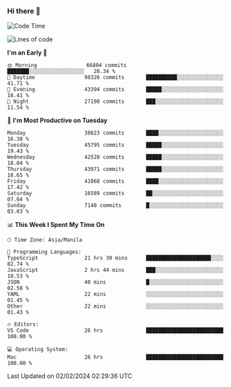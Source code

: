 ### Hi there 👋

<!--START_SECTION:waka-->
![Code Time](http://img.shields.io/badge/Code%20Time-4%2C822%20hrs%2052%20mins-blue)

![Lines of code](https://img.shields.io/badge/From%20Hello%20World%20I%27ve%20Written-108.0%20million%20lines%20of%20code-blue)

**I'm an Early 🐤** 

```text
🌞 Morning                66804 commits       ███████░░░░░░░░░░░░░░░░░░   28.34 % 
🌆 Daytime                98326 commits       ██████████░░░░░░░░░░░░░░░   41.71 % 
🌃 Evening                43394 commits       █████░░░░░░░░░░░░░░░░░░░░   18.41 % 
🌙 Night                  27198 commits       ███░░░░░░░░░░░░░░░░░░░░░░   11.54 % 
```
📅 **I'm Most Productive on Tuesday** 

```text
Monday                   38623 commits       ████░░░░░░░░░░░░░░░░░░░░░   16.38 % 
Tuesday                  45795 commits       █████░░░░░░░░░░░░░░░░░░░░   19.43 % 
Wednesday                42528 commits       █████░░░░░░░░░░░░░░░░░░░░   18.04 % 
Thursday                 43971 commits       █████░░░░░░░░░░░░░░░░░░░░   18.65 % 
Friday                   41068 commits       ████░░░░░░░░░░░░░░░░░░░░░   17.42 % 
Saturday                 16589 commits       ██░░░░░░░░░░░░░░░░░░░░░░░   07.04 % 
Sunday                   7148 commits        █░░░░░░░░░░░░░░░░░░░░░░░░   03.03 % 
```


📊 **This Week I Spent My Time On** 

```text
🕑︎ Time Zone: Asia/Manila

💬 Programming Languages: 
TypeScript               21 hrs 30 mins      █████████████████████░░░░   82.74 % 
JavaScript               2 hrs 44 mins       ███░░░░░░░░░░░░░░░░░░░░░░   10.53 % 
JSON                     40 mins             █░░░░░░░░░░░░░░░░░░░░░░░░   02.58 % 
YAML                     22 mins             ░░░░░░░░░░░░░░░░░░░░░░░░░   01.45 % 
Other                    22 mins             ░░░░░░░░░░░░░░░░░░░░░░░░░   01.43 % 

🔥 Editors: 
VS Code                  26 hrs              █████████████████████████   100.00 % 

💻 Operating System: 
Mac                      26 hrs              █████████████████████████   100.00 % 
```


 Last Updated on 02/02/2024 02:29:36 UTC
<!--END_SECTION:waka-->


<!--
**rad182/rad182** is a ✨ _special_ ✨ repository because its `README.md` (this file) appears on your GitHub profile.

Here are some ideas to get you started:

- 🔭 I’m currently working on ...
- 🌱 I’m currently learning ...
- 👯 I’m looking to collaborate on ...
- 🤔 I’m looking for help with ...
- 💬 Ask me about ...
- 📫 How to reach me: ...
- 😄 Pronouns: ...
- ⚡ Fun fact: ...
-->
